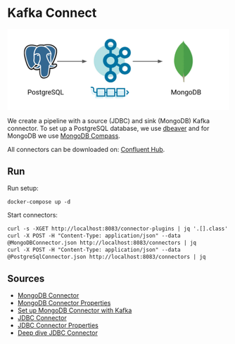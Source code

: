 # Kafka Connect

![](image.png)

We create a pipeline with a source (JDBC) and sink (MongoDB) Kafka connector.
To set up a PostgreSQL database, we use [dbeaver](https://dbeaver.io/) and for
MongoDB we use [MongoDB Compass](https://www.mongodb.com/products/compass).

All connectors can be downloaded on: [Confluent Hub](https://www.confluent.io/hub/).

## Run

Run setup:
```shell
docker-compose up -d
```
Start connectors:
```shell
curl -s -XGET http://localhost:8083/connector-plugins | jq '.[].class'
curl -X POST -H "Content-Type: application/json" --data @MongoDBConnector.json http://localhost:8083/connectors | jq
curl -X POST -H "Content-Type: application/json" --data @PostgreSqlConnector.json http://localhost:8083/connectors | jq
```


## Sources

* [MongoDB Connector](https://www.confluent.io/hub/mongodb/kafka-connect-mongodb)
* [MongoDB Connector Properties](https://docs.mongodb.com/kafka-connector/current/introduction/converters/#std-label-string-converter-sample-properties)
* [Set up MongoDB Connector with Kafka](https://www.confluent.io/de-de/blog/data-analytics-pipeline-with-kafka-and-rstudio/)
* [JDBC Connector](https://www.confluent.io/hub/confluentinc/kafka-connect-jdbc)
* [JDBC Connector Properties](https://docs.confluent.io/kafka-connect-jdbc/current/source-connector/source_config_options.html)
* [Deep dive JDBC Connector](https://www.confluent.io/blog/kafka-connect-deep-dive-jdbc-source-connector/#resetting)